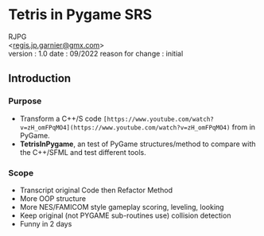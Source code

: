Tetris in Pygame SRS
====================

RJPG  
<[regis.jp.garnier@gmx.com](mailto:regis.jp.garnier@gmx.com)\>  
version : 1.0
date : 09/2022
reason for change : initial

Introduction
------------

### Purpose
* Transform a C++/S code `[https://www.youtube.com/watch?v=zH_omFPqMO4](https://www.youtube.com/watch?v=zH_omFPqMO4)` from in PyGame.
* **TetrisInPygame**, an test of PyGame structures/method to compare with the C++/SFML and test different tools.

### Scope
*   Transcript original Code then Refactor Method  
*   More OOP structure
*   More NES/FAMICOM style gameplay scoring, leveling, looking
*   Keep original (not PYGAME sub-routines use) collision detection
*   Funny in 2 days
